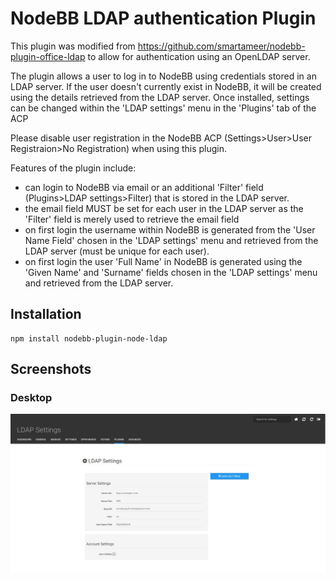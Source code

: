 # NodeBB LDAP authentication Plugin

This plugin was modified from https://github.com/smartameer/nodebb-plugin-office-ldap to allow for authentication using an OpenLDAP server.

The plugin allows a user to log in to NodeBB using credentials stored in an LDAP server. If the user doesn't currently exist in NodeBB, it will be created using the details retrieved from the LDAP server. Once installed, settings can be changed within the 'LDAP settings' menu in the 'Plugins' tab of the ACP

Please disable user registration in the NodeBB ACP (Settings>User>User Registraion>No Registration) when using this plugin.

Features of the plugin include:

* can login to NodeBB via email or an additional 'Filter' field (Plugins>LDAP settings>Filter) that is stored in the LDAP server.
* the email field MUST be set for each user in the LDAP server as the 'Filter' field is merely used to retrieve the email field
* on first login the username within NodeBB is generated from the 'User Name Field' chosen in the 'LDAP settings' menu and retrieved from the LDAP server (must be unique for each user).
* on first login the user 'Full Name' in NodeBB is generated using the 'Given Name' and 'Surname' fields  chosen in the 'LDAP settings' menu and retrieved from the LDAP server.

## Installation

    npm install nodebb-plugin-node-ldap

## Screenshots

### Desktop
![Desktop OfficeLDAP](screenshots/desktop.png?raw=true)
